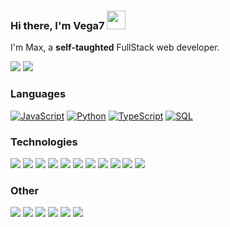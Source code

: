 ###  Hi there, I'm Vega7 <img width="30" src="https://camo.githubusercontent.com/e8e7b06ecf583bc040eb60e44eb5b8e0ecc5421320a92929ce21522dbc34c891/68747470733a2f2f6d656469612e67697068792e636f6d2f6d656469612f6876524a434c467a6361737252346961377a2f67697068792e676966">

I'm Max, a **self-taughted** FullStack web developer.

[![](https://img.shields.io/badge/-Discord-FFF?&logo=Discord)](https://discordapp.com/users/725656622197768202/)
[![](https://img.shields.io/badge/-Telegram-FFF?&logo=Telegram)](https://t.me/ARQ81)

### Languages

[![JavaScript](https://img.shields.io/badge/-JavaScript-000?&logo=JavaScript)]()
[![Python](https://img.shields.io/badge/-Python-000?&logo=Python)]()
[![TypeScript](https://img.shields.io/badge/-TypeScript-000?&logo=typescript)]()
[![SQL](https://img.shields.io/badge/-SQL-000?&logo=MySQL)]()

### Technologies

[![](https://img.shields.io/badge/-jQuery-000?&logo=jQuery&logoColor=0769AD)]()
[![](https://img.shields.io/badge/-Node.js-000?&logo=node.js)]()
[![](https://img.shields.io/badge/-Bootstrap-000?&logo=Bootstrap)]()
[![](https://img.shields.io/badge/-Vue-000?&logo=Vue.js)]()
[![](https://img.shields.io/badge/-SQLite-000?&logo=Sqlite)]()
[![](https://img.shields.io/badge/-Sequelize-000?&logo=Sequelize)]()
[![](https://img.shields.io/badge/-Nuxt.js-000?&logo=Nuxt.js)]()
[![](https://img.shields.io/badge/-Next.js-000?&logo=Next.js)]()
[![](https://img.shields.io/badge/-Flask-000?&logo=Flask)]()
[![](https://img.shields.io/badge/-Django-000?&logo=Django&logoColor=092E20)]()
[![](https://img.shields.io/badge/-React-000?&logo=React&logoColor=61DAFB)]()

### Other

[![](https://img.shields.io/badge/-HTML-000?&logo=html5)]()
[![](https://img.shields.io/badge/-CSS-000?&logo=css3&logoColor=1572B6)]()
[![](https://img.shields.io/badge/-Sass-000?&logo=sass&logoColor=CC6699)]()
[![](https://img.shields.io/badge/-Git-000?&logo=Git)]()
[![](https://img.shields.io/badge/-Docker-000?&logo=Docker)]()
[![](https://img.shields.io/badge/-Heroku-000?&logo=heroku&logoColor=430098)]()


<!-- <div align="center">

# 📊 GitHub Stats:
[![Metrics](https://metrics.lecoq.io/UDP01?template=classic&base.header=0&base.metadata=0&isocalendar=1&languages=1&people=1&isocalendar.duration=half-year&languages.limit=8&languages.sections=most-used&languages.colors=github&languages.threshold=0%25&languages.indepth=false&languages.recent.load=300&languages.recent.days=14&people.limit=24&people.size=28&people.types=followers%2C%20following&people.identicons=false&people.shuffle=false&config.timezone=Asia%2FCalcutta)](https://www.github.com/UDP01)
![](https://github-readme-stats.vercel.app/api?username=UDP01&theme=tokyonight&hide_border=false&include_all_commits=true&count_private=false)
</div> -->


<!-- Proudly created with GPRM ( https://gprm.itsvg.in ) -->
